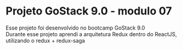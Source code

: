 # Projeto GoStack 9.0 - modulo 07 #
Esse projeto foi desenvolvido no bootcamp GoStack 9.0  
Durante esse projeto aprendi a arquitetura Redux dentro do ReactJS, utilizando o redux + redux-saga